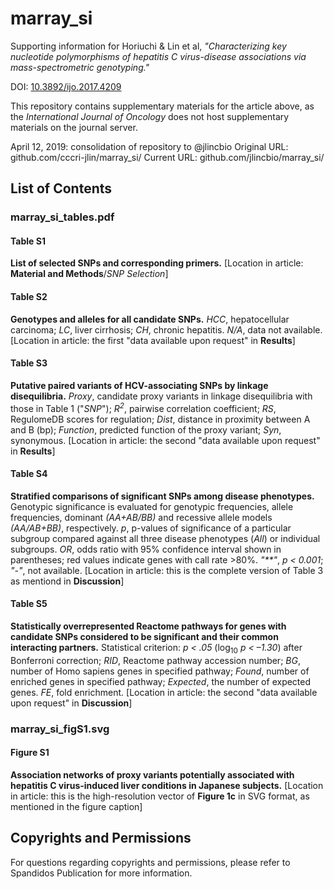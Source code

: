 # marray_si

Supporting information for Horiuchi & Lin et al, _"Characterizing key nucleotide polymorphisms of hepatitis C virus-disease associations via mass-spectrometric genotyping."_

DOI: [10.3892/ijo.2017.4209](https://doi.org/10.3892/ijo.2017.4209)

This repository contains supplementary materials for the article above, as the _International Journal of Oncology_ does not host supplementary materials on the journal server. 

April 12, 2019: consolidation of repository to @jlincbio
Original URL: github.com/cccri-jlin/marray_si/
Current URL: github.com/jlincbio/marray_si/

## List of Contents

### marray_si_tables.pdf
#### Table S1
**List of selected SNPs and corresponding primers.**
[Location in article: **Material and Methods**/_SNP Selection_]

#### Table S2
**Genotypes and alleles for all candidate SNPs.**
_HCC_, hepatocellular carcinoma; _LC_, liver cirrhosis; _CH_, chronic hepatitis. _N/A_, data not available.
[Location in article: the first "data available upon request" in **Results**]

#### Table S3
**Putative paired variants of HCV-associating SNPs by linkage disequilibria.**
_Proxy_, candidate proxy variants in linkage disequilibria with those in Table 1 ("_SNP_"); _R<sup>2</sup>_, pairwise correlation coefficient; _RS_, RegulomeDB scores for regulation; _Dist_, distance in proximity between A and B (bp); _Function_, predicted function of the proxy variant; _Syn_, synonymous.
[Location in article: the second "data available upon request" in **Results**]

#### Table S4
**Stratified comparisons of significant SNPs among disease phenotypes.**
Genotypic significance is evaluated for genotypic frequencies, allele frequencies, dominant _(AA+AB/BB)_ and recessive allele models _(AA/AB+BB)_, respectively. _p_, p-values of significance of a particular subgroup compared against all three disease phenotypes (_All_) or individual subgroups. _OR_, odds ratio with 95% confidence interval shown in parentheses; red values indicate genes with call rate >80%. _"**"_, _p < 0.001_; _"-"_, not available.
[Location in article: this is the complete version of Table 3 as mentiond in **Discussion**]

#### Table S5
**Statistically overrepresented Reactome pathways for genes with candidate SNPs considered to be significant and their common interacting partners.**
Statistical criterion: _p < .05_ (log<sub>10</sub> _p < –1.30_) after Bonferroni correction; _RID_, Reactome pathway accession number; _BG_, number of Homo sapiens genes in specified pathway; _Found_, number of enriched genes in specified pathway; _Expected_, the number of expected genes. _FE_, fold enrichment.
[Location in article: the second "data available upon request" in **Discussion**]

### marray_si_figS1.svg
#### Figure S1
**Association networks of proxy variants potentially associated with hepatitis C virus-induced liver conditions in Japanese subjects.**
[Location in article: this is the high-resolution vector of **Figure 1c** in SVG format, as mentioned in the figure caption]

## Copyrights and Permissions
For questions regarding copyrights and permissions, please refer to Spandidos Publication for more information.
